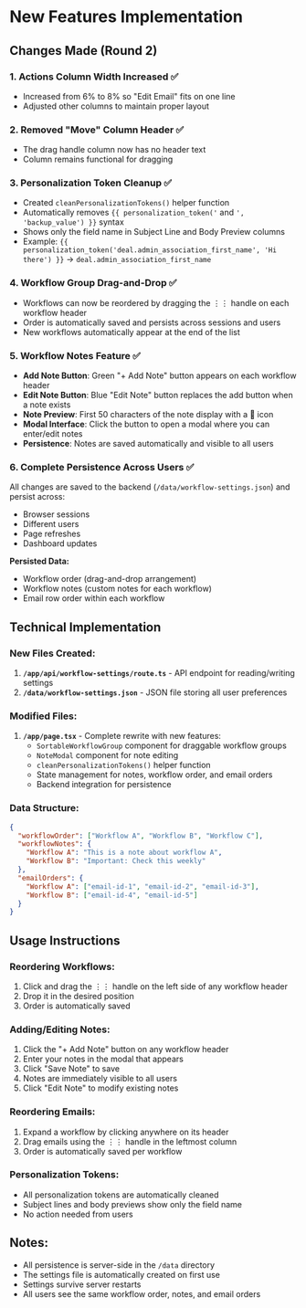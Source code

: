 # New Features Implementation

## Changes Made (Round 2)

### 1. Actions Column Width Increased ✅
- Increased from 6% to 8% so "Edit Email" fits on one line
- Adjusted other columns to maintain proper layout

### 2. Removed "Move" Column Header ✅
- The drag handle column now has no header text
- Column remains functional for dragging

### 3. Personalization Token Cleanup ✅
- Created `cleanPersonalizationTokens()` helper function
- Automatically removes `{{ personalization_token('` and `', 'backup_value') }}` syntax
- Shows only the field name in Subject Line and Body Preview columns
- Example: `{{ personalization_token('deal.admin_association_first_name', 'Hi there') }}` → `deal.admin_association_first_name`

### 4. Workflow Group Drag-and-Drop ✅
- Workflows can now be reordered by dragging the ⋮⋮ handle on each workflow header
- Order is automatically saved and persists across sessions and users
- New workflows automatically appear at the end of the list

### 5. Workflow Notes Feature ✅
- **Add Note Button**: Green "+ Add Note" button appears on each workflow header
- **Edit Note Button**: Blue "Edit Note" button replaces the add button when a note exists
- **Note Preview**: First 50 characters of the note display with a 📝 icon
- **Modal Interface**: Click the button to open a modal where you can enter/edit notes
- **Persistence**: Notes are saved automatically and visible to all users

### 6. Complete Persistence Across Users ✅
All changes are saved to the backend (`/data/workflow-settings.json`) and persist across:
- Browser sessions
- Different users
- Page refreshes
- Dashboard updates

**Persisted Data:**
- Workflow order (drag-and-drop arrangement)
- Workflow notes (custom notes for each workflow)
- Email row order within each workflow

## Technical Implementation

### New Files Created:
1. **`/app/api/workflow-settings/route.ts`** - API endpoint for reading/writing settings
2. **`/data/workflow-settings.json`** - JSON file storing all user preferences

### Modified Files:
1. **`/app/page.tsx`** - Complete rewrite with new features:
   - `SortableWorkflowGroup` component for draggable workflow groups
   - `NoteModal` component for note editing
   - `cleanPersonalizationTokens()` helper function
   - State management for notes, workflow order, and email orders
   - Backend integration for persistence

### Data Structure:
```json
{
  "workflowOrder": ["Workflow A", "Workflow B", "Workflow C"],
  "workflowNotes": {
    "Workflow A": "This is a note about workflow A",
    "Workflow B": "Important: Check this weekly"
  },
  "emailOrders": {
    "Workflow A": ["email-id-1", "email-id-2", "email-id-3"],
    "Workflow B": ["email-id-4", "email-id-5"]
  }
}
```

## Usage Instructions

### Reordering Workflows:
1. Click and drag the ⋮⋮ handle on the left side of any workflow header
2. Drop it in the desired position
3. Order is automatically saved

### Adding/Editing Notes:
1. Click the "+ Add Note" button on any workflow header
2. Enter your notes in the modal that appears
3. Click "Save Note" to save
4. Notes are immediately visible to all users
5. Click "Edit Note" to modify existing notes

### Reordering Emails:
1. Expand a workflow by clicking anywhere on its header
2. Drag emails using the ⋮⋮ handle in the leftmost column
3. Order is automatically saved per workflow

### Personalization Tokens:
- All personalization tokens are automatically cleaned
- Subject lines and body previews show only the field name
- No action needed from users

## Notes:
- All persistence is server-side in the `/data` directory
- The settings file is automatically created on first use
- Settings survive server restarts
- All users see the same workflow order, notes, and email orders

